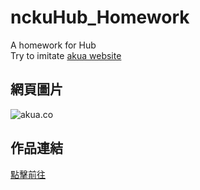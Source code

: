 # nckuHub_Homework
A homework for Hub  
Try to imitate [akua website](https://akua.co/)

## 網頁圖片
![akua.co](https://i.imgur.com/E81PChR.png)
## 作品連結
[點擊前往](https://tomatoguy0502.github.io/nckuHub_Homework/)

